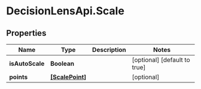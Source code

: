 # DecisionLensApi.Scale

## Properties
Name | Type | Description | Notes
------------ | ------------- | ------------- | -------------
**isAutoScale** | **Boolean** |  | [optional] [default to true]
**points** | [**[ScalePoint]**](ScalePoint.md) |  | [optional] 


